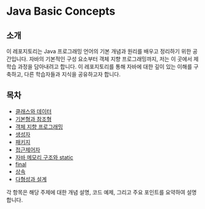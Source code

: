 # Java Basic Concepts

## 소개

이 레포지토리는 Java 프로그래밍 언어의 기본 개념과 원리를 배우고 정리하기 위한 공간입니다. 자바의 기본적인 구성 요소부터 객체 지향 프로그래밍까지, 저는 이 곳에서 제 학습 과정을 담아내려고 합니다. 이 레포지토리를 통해 자바에 대한 깊이 있는 이해를 구축하고, 다른 학습자들과 지식을 공유하고자 합니다.

## 목차

- [클래스와 데이터](https://github.com/paperdoll96/JavaBasic/tree/main/src/class1)
- [기본형과 참조형](#기본형과-참조형)
- [객체 지향 프로그래밍](#객체-지향-프로그래밍)
- [생성자](#생성자)
- [패키지](#패키지)
- [접근제어자](#접근제어자)
- [자바 메모리 구조와 static](#자바-메모리-구조와-static)
- [final](#final)
- [상속](#상속)
- [다형성과 설계](#다형성과-설계)

각 항목은 해당 주제에 대한 개념 설명, 코드 예제, 그리고 주요 포인트를 요약하여 설명합니다.
